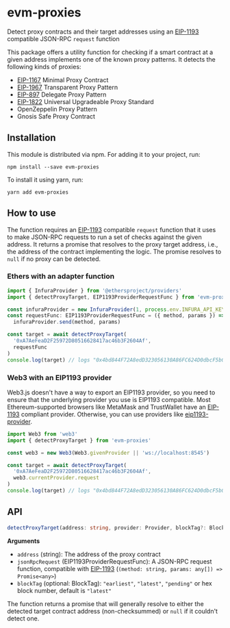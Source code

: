# evm-proxies

Detect proxy contracts and their target addresses using an [EIP-1193](https://eips.ethereum.org/EIPS/eip-1193) compatible JSON-RPC `request` function

This package offers a utility function for checking if a smart contract at a given address implements one of the known proxy patterns.
It detects the following kinds of proxies:

- [EIP-1167](https://eips.ethereum.org/EIPS/eip-1167) Minimal Proxy Contract
- [EIP-1967](https://eips.ethereum.org/EIPS/eip-1967) Transparent Proxy Pattern
- [EIP-897](https://eips.ethereum.org/EIPS/eip-897) Delegate Proxy Pattern
- [EIP-1822](https://eips.ethereum.org/EIPS/eip-1822) Universal Upgradeable Proxy Standard
- OpenZeppelin Proxy Pattern
- Gnosis Safe Proxy Contract

## Installation

This module is distributed via npm. For adding it to your project, run:

```
npm install --save evm-proxies
```

To install it using yarn, run:

```
yarn add evm-proxies
```

## How to use

The function requires an [EIP-1193](https://eips.ethereum.org/EIPS/eip-1193) compatible `request` function that it uses to make JSON-RPC requests to run a set of checks against the given address.
It returns a promise that resolves to the proxy target address, i.e., the address of the contract implementing the logic.
The promise resolves to `null` if no proxy can be detected.

### Ethers with an adapter function

```ts
import { InfuraProvider } from '@ethersproject/providers'
import { detectProxyTarget, EIP1193ProviderRequestFunc } from 'evm-proxies'

const infuraProvider = new InfuraProvider(1, process.env.INFURA_API_KEY)
const requestFunc: EIP1193ProviderRequestFunc = ({ method, params }) =>
  infuraProvider.send(method, params)

const target = await detectProxyTarget(
  '0xA7AeFeaD2F25972D80516628417ac46b3F2604Af',
  requestFunc
)
console.log(target) // logs "0x4bd844F72A8edD323056130A86FC624D0dbcF5b0"
```

### Web3 with an EIP1193 provider

Web3.js doesn't have a way to export an EIP1193 provider, so you need to ensure that the underlying provider you use is EIP1193 compatible. Most Ethereum-supported browsers like MetaMask and TrustWallet have an [EIP-1193](https://eips.ethereum.org/EIPS/eip-1193) compliant provider.
Otherwise, you can use providers like [eip1193-provider](https://www.npmjs.com/package/eip1193-provider).

```ts
import Web3 from 'web3'
import { detectProxyTarget } from 'evm-proxies'

const web3 = new Web3(Web3.givenProvider || 'ws://localhost:8545')

const target = await detectProxyTarget(
  '0xA7AeFeaD2F25972D80516628417ac46b3F2604Af',
  web3.currentProvider.request
)
console.log(target) // logs "0x4bd844F72A8edD323056130A86FC624D0dbcF5b0"
```

## API

```ts
detectProxyTarget(address: string, provider: Provider, blockTag?: BlockTag): Promise<string | null>
```

**Arguments**

- `address` (string): The address of the proxy contract
- `jsonRpcRequest` (EIP1193ProviderRequestFunc): A JSON-RPC request function, compatible with [EIP-1193](https://eips.ethereum.org/EIPS/eip-1193) (`(method: string, params: any[]) => Promise<any>`)
- `blockTag` (optional: BlockTag): `"earliest"`, `"latest"`, `"pending"` or hex block number, default is `"latest"`

The function returns a promise that will generally resolve to either the detected target contract address (non-checksummed) or `null` if it couldn't detect one.
